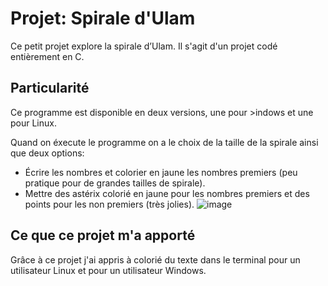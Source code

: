 # Projet: Spirale d'Ulam
Ce petit projet explore la spirale d’Ulam. Il s'agit d'un projet codé entièrement en C. 


## Particularité

Ce programme est disponible en deux versions, une pour >indows et une pour Linux.

Quand on éxecute le programme on a le choix de la taille de la spirale ainsi que deux options:

- Écrire les nombres et colorier en jaune les nombres premiers (peu pratique pour de grandes tailles de spirale).
- Mettre des astérix colorié en jaune pour les nombres premiers et des points pour les non premiers (très jolies).
![image](https://github.com/user-attachments/assets/f025197d-1dfe-4d0c-937b-8f5065b323b2)

## Ce que ce projet m'a apporté

Grâce à ce projet j'ai appris à colorié du texte dans le terminal pour un utilisateur Linux et pour un utilisateur Windows.
